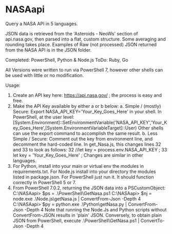 # NASAapi
Query a NASA API in 5 languages.

JSON data is retrieved from the 'Asteroids - NeoWs' section of api.nasa.gov, then
parsed into a flat, custom structure.  Some averaging and rounding takes place.
Examples of Raw (not processed) JSON returned from the NASA API is in the JSON folder.

Completed:  PowerShell, Python & Node.js
ToDo:  Ruby, Go

All Versions were written to run via PowerShell 7, however other
shells can be used with little or no modification.

Usage:

1.  Create an API key here: https://api.nasa.gov/ ; the process is easy and free.
2.  Make the API Key available by either a or b below:
    a.  Simple / (mostly) Secure:
        Export NASA_API_KEY='Your_Key_Goes_Here' in your shell.
        In PowerShell, at the user level:
        [System.Environment]::SetEnvironmentVariable('NASA_API_KEY','Your_Key_Goes_Here',[System.EnvironmentVariableTarget]::User)
        Other shells can use the export command to accomplish the same result.
    b.  Less Simple / Secure:
        Comment out the key from environment line, and decomment the hard-coded line.
        In get_Nasa.js, this changes lines 32 and 33 to look as follows:
        32  //let key = process.env.NASA_API_KEY ;
        33  let key = 'Your_Key_Goes_Here' ;
        Changes are similar in other languages.
3.  For Python, install into your main or virtual env the modules in requirements.txt.
    For Node.js install into your directory the modules listed in package.json.
    For PowerShell just run it.  It should function correctly in PowerShell 5 or 7.
4.  From PowerShell 7.0.2, returning the JSON data into a PSCustomObject:
    C:\NASAapi> $ps = .\PowerShell\GetNasa.ps1
    C:\NASAapi> $nj = node.exe .\Node.js\getNasa.js | ConvertFrom-Json -Depth 4
    C:\NASAapi> $py = python.exe .\Python\getNasa.py | ConvertFrom-Json -Depth 4
    Note that running the Node.Js and Python scripts without ConvertFrom-JSON results in
    'plain' JSON.  Conversely, to obtain plain JSON from PowerShell, execute
    .\PowerShell\GetNasa.ps1 | ConvertTo-Json -Depth 4

